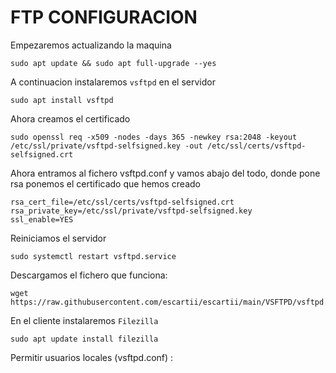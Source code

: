 # FTP CONFIGURACION


Empezaremos actualizando la maquina
~~~
sudo apt update && sudo apt full-upgrade --yes
~~~
A continuacion instalaremos <code>vsftpd</code> en el servidor
~~~
sudo apt install vsftpd
~~~
Ahora creamos el certificado
~~~
sudo openssl req -x509 -nodes -days 365 -newkey rsa:2048 -keyout /etc/ssl/private/vsftpd-selfsigned.key -out /etc/ssl/certs/vsftpd-selfsigned.crt
~~~
Ahora entramos al fichero vsftpd.conf y vamos abajo del todo, donde pone rsa
ponemos el certificado que hemos creado
~~~
rsa_cert_file=/etc/ssl/certs/vsftpd-selfsigned.crt
rsa_private_key=/etc/ssl/private/vsftpd-selfsigned.key
ssl_enable=YES
~~~
Reiniciamos el servidor
~~~
sudo systemctl restart vsftpd.service
~~~
Descargamos el fichero que funciona:
~~~
wget https://raw.githubusercontent.com/escartii/escartii/main/VSFTPD/vsftpd.conf
~~~
En el cliente instalaremos <code>Filezilla</code>
~~~
sudo apt update install filezilla
~~~
Permitir usuarios locales (vsftpd.conf) :
~~~





